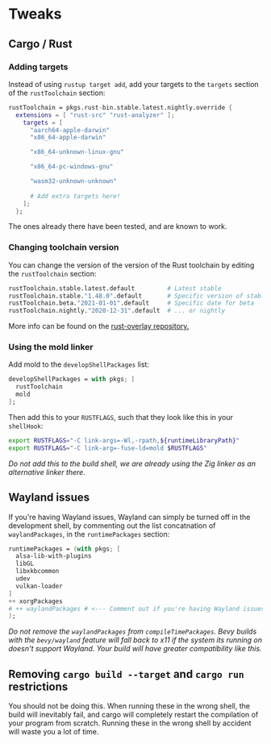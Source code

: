# Tweaks

## Cargo / Rust

### Adding targets
Instead of using `rustup target add`, add your targets to the `targets` section
of the `rustToolchain` section:
```nix
rustToolchain = pkgs.rust-bin.stable.latest.nightly.override {
  extensions = [ "rust-src" "rust-analyzer" ];
    targets = [
      "aarch64-apple-darwin"
      "x86_64-apple-darwin"

      "x86_64-unknown-linux-gnu"

      "x86_64-pc-windows-gnu"

      "wasm32-unknown-unknown"
          
      # Add extra targets here!
    ];
  };
```
The ones already there have been tested, and are known to work.

### Changing toolchain version
You can change the version of the version of the Rust toolchain by editing the
`rustToolchain` section:

```nix
rustToolchain.stable.latest.default         # Latest stable
rustToolchain.stable."1.48.0".default       # Specific version of stable
rustToolchain.beta."2021-01-01".default     # Specific date for beta
rustToolchain.nightly."2020-12-31".default  # ... or nightly
```

More info can be found on the [rust-overlay repository.][rust-overlay]

[rust-overlay]: https://github.com/oxalica/rust-overlay

### Using the mold linker

Add mold to the `developShellPackages` list:
```nix
developShellPackages = with pkgs; [
  rustToolchain
  mold
];
```

Then add this to your `RUSTFLAGS`, such that they look like this in your
`shellHook`:

```sh
export RUSTFLAGS="-C link-args=-Wl,-rpath,${runtimeLibraryPath}"
export RUSTFLAGS="-C link-arg=-fuse-ld=mold $RUSTFLAGS"
```
*Do not add this to the build shell, we are already using the Zig linker as an
alternative linker there.*

## Wayland issues

If you're having Wayland issues, Wayland can simply be turned
off in the development shell, by commenting out the list concatnation of
`waylandPackages`, in the `runtimePackages` section:
```nix
runtimePackages = (with pkgs; [
  alsa-lib-with-plugins
  libGL
  libxkbcommon
  udev
  vulkan-loader
]
++ xorgPackages
# ++ waylandPackages # <--- Comment out if you're having Wayland issues.
);
```

*Do not remove the `waylandPackages` from `compileTimePackages`.
Bevy builds with the `bevy/wayland` feature will fall back to x11 if the system
its running on doesn't support Wayland. Your build will have greater
compatibility like this.*

## Removing `cargo build --target` and `cargo run` restrictions
You should not be doing this. When running these in the wrong shell, the build
will inevitably fail, and cargo will completely restart the compilation of your
program from scratch.
Running these in the wrong shell by accident will waste you a lot of time.
